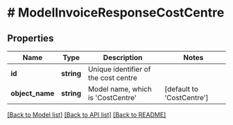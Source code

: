 # # ModelInvoiceResponseCostCentre

## Properties

Name | Type | Description | Notes
------------ | ------------- | ------------- | -------------
**id** | **string** | Unique identifier of the cost centre |
**object_name** | **string** | Model name, which is &#39;CostCentre&#39; | [default to 'CostCentre']

[[Back to Model list]](../../README.md#models) [[Back to API list]](../../README.md#endpoints) [[Back to README]](../../README.md)
